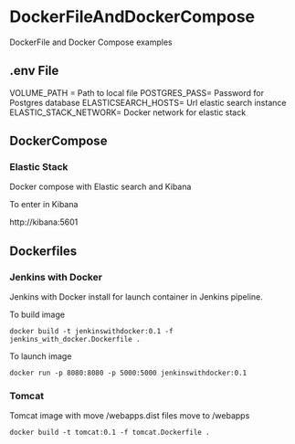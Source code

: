 # DockerFileAndDockerCompose
DockerFile and Docker Compose examples

## .env File

VOLUME_PATH = Path to local file 
POSTGRES_PASS= Password for Postgres database
ELASTICSEARCH_HOSTS= Url elastic search instance
ELASTIC_STACK_NETWORK= Docker network for elastic stack


## DockerCompose

### Elastic Stack

Docker compose with Elastic search and Kibana

To enter in Kibana

http://kibana:5601

## Dockerfiles

### Jenkins with Docker

Jenkins with Docker install for launch container in Jenkins pipeline.

To build image

`docker build -t jenkinswithdocker:0.1 -f jenkins_with_docker.Dockerfile . `

To launch image

`docker run -p 8080:8080 -p 5000:5000 jenkinswithdocker:0.1`

### Tomcat

Tomcat image with move /webapps.dist files move to /webapps

`docker build -t tomcat:0.1 -f tomcat.Dockerfile . `
